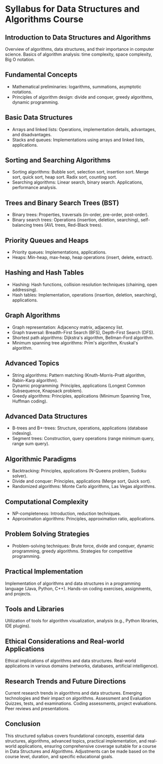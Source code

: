 # Syllabus for Data Structures and Algorithms Course
## Introduction to Data Structures and Algorithms
Overview of algorithms, data structures, and their importance in computer science.
Basics of algorithm analysis: time complexity, space complexity, Big O notation.
## Fundamental Concepts
- Mathematical preliminaries: logarithms, summations, asymptotic notations.
- Principles of algorithm design: divide and conquer, greedy algorithms, dynamic programming.
## Basic Data Structures
- Arrays and linked lists:
     Operations, implementation details, advantages, and disadvantages.
- Stacks and queues:
    Implementations using arrays and linked lists, applications.
## Sorting and Searching Algorithms
- Sorting algorithms:
Bubble sort, selection sort, insertion sort.
Merge sort, quick sort, heap sort.
Radix sort, counting sort.
- Searching algorithms:
Linear search, binary search.
Applications, performance analysis.
## Trees and Binary Search Trees (BST)
- Binary trees:
Properties, traversals (in-order, pre-order, post-order).
- Binary search trees:
Operations (insertion, deletion, searching), self-balancing trees (AVL trees, Red-Black trees).
## Priority Queues and Heaps
- Priority queues:
 Implementations, applications.
- Heaps:
Min-heap, max-heap, heap operations (insert, delete, extract).
## Hashing and Hash Tables
- Hashing:
Hash functions, collision resolution techniques (chaining, open addressing).
- Hash tables:
Implementation, operations (insertion, deletion, searching), applications.
## Graph Algorithms
- Graph representation:
Adjacency matrix, adjacency list.
- Graph traversal:
Breadth-First Search (BFS), Depth-First Search (DFS).
- Shortest path algorithms:
Dijkstra's algorithm, Bellman-Ford algorithm.
- Minimum spanning tree algorithms:
Prim's algorithm, Kruskal's algorithm.
## Advanced Topics
- String algorithms:
Pattern matching (Knuth-Morris-Pratt algorithm, Rabin-Karp algorithm).
- Dynamic programming:
Principles, applications (Longest Common Subsequence, Knapsack problem).
- Greedy algorithms:
Principles, applications (Minimum Spanning Tree, Huffman coding).
## Advanced Data Structures
- B-trees and B+-trees:
Structure, operations, applications (database indexing).
- Segment trees:
Construction, query operations (range minimum query, range sum query).
## Algorithmic Paradigms
- Backtracking:
Principles, applications (N-Queens problem, Sudoku solver).
- Divide and conquer:
Principles, applications (Merge sort, Quick sort).
- Randomized algorithms:
Monte Carlo algorithms, Las Vegas algorithms.
## Computational Complexity
- NP-completeness:
Introduction, reduction techniques.
- Approximation algorithms:
Principles, approximation ratio, applications.
## Problem Solving Strategies
- Problem-solving techniques:
Brute force, divide and conquer, dynamic programming, greedy algorithms.
Strategies for competitive programming.
## Practical Implementation
Implementation of algorithms and data structures in a programming language (Java, Python, C++).
Hands-on coding exercises, assignments, and projects.
## Tools and Libraries
Utilization of tools for algorithm visualization, analysis (e.g., Python libraries, IDE plugins).
## Ethical Considerations and Real-world Applications
Ethical implications of algorithms and data structures.
Real-world applications in various domains (networks, databases, artificial intelligence).
## Research Trends and Future Directions
Current research trends in algorithms and data structures.
Emerging technologies and their impact on algorithms.
Assessment and Evaluation
Quizzes, tests, and examinations.
Coding assessments, project evaluations.
Peer reviews and presentations.
## Conclusion
This structured syllabus covers foundational concepts, essential data structures, algorithms, advanced topics, practical implementation, and real-world applications, ensuring comprehensive coverage suitable for a course in Data Structures and Algorithms. Adjustments can be made based on the course level, duration, and specific educational goals.